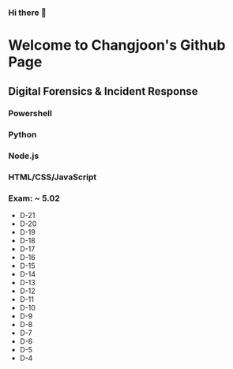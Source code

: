 ### Hi there 👋

# Welcome to Changjoon's Github Page

## Digital Forensics & Incident Response

### Powershell
### Python
### Node.js
### HTML/CSS/JavaScript

### Exam: ~ 5.02
- D-21
- D-20
- D-19
- D-18
- D-17
- D-16
- D-15
- D-14
- D-13
- D-12
- D-11
- D-10
- D-9
- D-8
- D-7
- D-6
- D-5
- D-4
